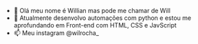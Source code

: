 - 👋 Olá meu nome é Willian mas pode me chamar de Will
- 🌱 Atualmente desenvolvo automações com python e estou me aprofundando em Front-end com HTML, CSS e JavScript
- 📫 Meu instagram @wilrocha_

<!---
WilRocha97/WilRocha97 is a ✨ special ✨ repository because its `README.md` (this file) appears on your GitHub profile.
You can click the Preview link to take a look at your changes.
--->
